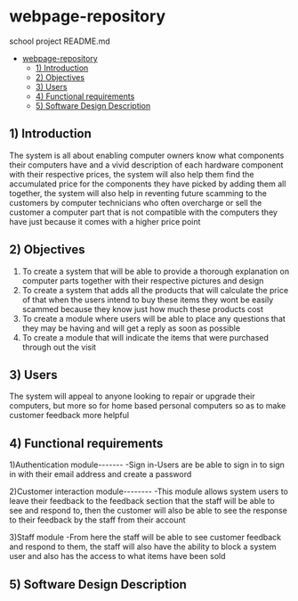 # webpage-repository
school project
README.md


- [webpage-repository](#webpage-repository)
  - [1) Introduction](#1-introduction)
  - [2) Objectives](#2-objectives)
  - [3) Users](#3-users)
  - [4) Functional requirements](#4-functional-requirements)
  - [5) Software Design Description](#5-software-design-description)


## 1) Introduction
The system is all about enabling computer owners know what components their computers have and a vivid description of each hardware component with their respective prices, the system will also help them find the accumulated price for the components they have picked by adding them all together, the system will also help in reventing future scamming to the customers by computer technicians who often overcharge or sell the customer a computer part that is not compatible with the computers they have just because it comes with a higher price point 

## 2) Objectives
1.	To create a system that will be able to provide a thorough explanation on computer parts together with their respective pictures and design
2.	To create a system that adds all the products that will calculate the price of that when the users intend to buy these items they wont be easily scammed because they know just how much these products cost
3.	To create a module where users will be able to place any questions that they may be having and will get a reply as soon as possible
4.	To create a module that will indicate the items that were purchased  through out the visit



## 3) Users
The system will appeal to anyone looking to repair or upgrade their computers, but more so for home based personal computers so as to make customer feedback more helpful 

## 4) Functional requirements
1)Authentication module-------
-Sign in-Users are be able to sign in to sign in with their email address and create a password

2)Customer interaction module--------
-This module allows system users to leave their feedback to the feedback section that the staff will be able to see and respond to, then the customer will also be able to see the response to their feedback by the staff from their account


3)Staff module
-From here the staff will be able to see customer feedback and respond to them, the staff will also have the ability to block a system user and also has the access to what items have been sold




## 5) Software Design Description
